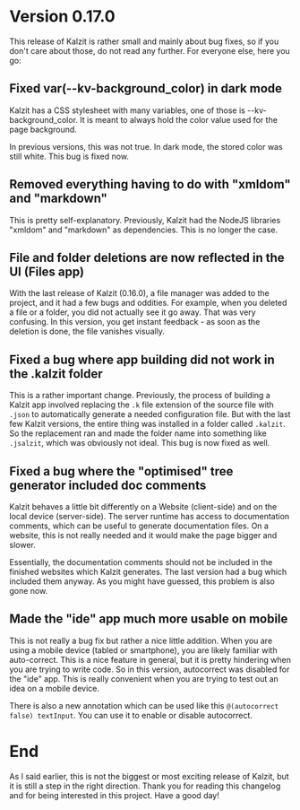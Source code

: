 # Version 0.17.0

This release of Kalzit is rather small and mainly about bug fixes, so if you don't care about those, do not read any further. For everyone else, here you go:

## Fixed var(--kv-background_color) in dark mode

Kalzit has a CSS stylesheet with many variables, one of those is --kv-background_color. It is meant to always hold the color value used for the page background.

In previous versions, this was not true. In dark mode, the stored color was still white. This bug is fixed now.

## Removed everything having to do with "xmldom" and "markdown"

This is pretty self-explanatory. Previously, Kalzit had the NodeJS libraries "xmldom" and "markdown" as dependencies. This is no longer the case.

## File and folder deletions are now reflected in the UI (Files app)

With the last release of Kalzit (0.16.0), a file manager was added to the project, and it had a few bugs and oddities. For example, when you deleted a file or a folder, you did not actually see it go away. That was very confusing. In this version, you get instant feedback - as soon as the deletion is done, the file vanishes visually.

## Fixed a bug where app building did not work in the .kalzit folder

This is a rather important change. Previously, the process of building a Kalzit app involved replacing the `.k` file extension of the source file with `.json` to automatically generate a needed configuration file. But with the last few Kalzit versions, the entire thing was installed in a folder called `.kalzit`. So the replacement ran and made the folder name into something like `.jsalzit`, which was obviously not ideal. This bug is now fixed as well.

## Fixed a bug where the "optimised" tree generator included doc comments

Kalzit behaves a little bit differently on a Website (client-side) and on the local device (server-side). The server runtime has access to documentation comments, which can be useful to generate documentation files. On a website, this is not really needed and it would make the page bigger and slower.

Essentially, the documentation comments should not be included in the finished websites which Kalzit generates. The last version had a bug which included them anyway. As you might have guessed, this problem is also gone now.

## Made the "ide" app much more usable on mobile

This is not really a bug fix but rather a nice little addition. When you are using a mobile device (tabled or smartphone), you are likely familiar with auto-correct. This is a nice feature in general, but it is pretty hindering when you are trying to write code. So in this version, autocorrect was disabled for the "ide" app. This is really convenient when you are trying to test out an idea on a mobile device.

There is also a new annotation which can be used like this `@(autocorrect false) textInput`. You can use it to enable or disable autocorrect.

# End

As I said earlier, this is not the biggest or most exciting release of Kalzit, but it is still a step in the right direction. Thank you for reading this changelog and for being interested in this project. Have a good day!
